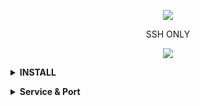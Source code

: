 <p align="center">  
    <img src="https://user-images.githubusercontent.com/76937659/153705486-44e6c1b2-74fa-4d44-be1c-36c8fdb83331.gif"/>  
  </p>  
  
   <p align="center"> 
                SSH ONLY
   </p>
  
  <p align="center">  
    <img src="https://user-images.githubusercontent.com/76937659/153705486-44e6c1b2-74fa-4d44-be1c-36c8fdb83331.gif"/>  
  </p> 
  
<b><details><summary>INSTALL</summary></b>
***Ubuntu/Debian***

***TAHAP 1***
``` 
apt update && apt upgrade
```
***TAHAP 2***
```
wget -q https://raw.githubusercontent.com/Fitunnel/AutoScriptLite/main/setup.sh && chmod +x setup.sh && ./setup.sh
```
</details>

<b><details><summary>Service & Port</summary></b> 
 <p align="center"> 
<img src="https://img.shields.io/badge/-Services%20%26%20Port-brightgreen"> 
  
```
» Open SSH                   : 443, 80 , 22
» Dropbear                   : 443, 109, 143l
» Dropbear Websocket         : 443, 109
» SSH Websocket SSL          : 443
» SSH Websocket              : 80
» SSH UDP                    : 1-65535
» OpenVPN SSL                : 443
» OpenVPN Websocket SSL      : 443
» OpenVPN TCP                : 443, 1194
» OpenVPN UDP                : 2200
» Nginx Webserver            : 443, 80, 81
» Haproxy Loadbalancer       : 443, 80
» DNS Server                 : 443, 53
» DNS Client                 : 443, 88
» OpenVPN Websocket SSL      : 443
» BadVPN 1                   : 7100
» BadVPN 2                   : 7200
» BadVPN 3                   : 7300
```
</details>
